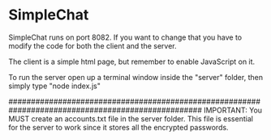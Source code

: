 # SimpleChat
SimpleChat runs on port 8082. If you want to change that you have to modify the code for both the client and the server.

The client is a simple html page, but remember to enable JavaScript on it.

To run the server open up a terminal window inside the "server" folder, then simply type "node index.js"

###################################################################################################
IMPORTANT:
You MUST create an accounts.txt file in the server folder. This file is essential for the server to work since it stores all the encrypted passwords.
